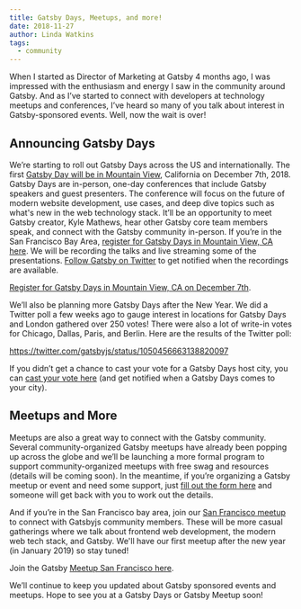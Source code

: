 ```yaml
---
title: Gatsby Days, Meetups, and more!
date: 2018-11-27
author: Linda Watkins
tags:
  - community
---
```


When I started as Director of Marketing at Gatsby 4 months ago, I was impressed with the enthusiasm and energy I saw in the community around Gatsby. And as I’ve started to connect with developers at technology meetups and conferences, I’ve heard so many of you talk about interest in Gatsby-sponsored events. Well, now the wait is over!

## Announcing Gatsby Days

We’re starting to roll out Gatsby Days across the US and internationally. The first [Gatsby Day will be in Mountain View](https://www.eventbrite.com/e/gatsby-days-tickets-51837151315), California on December 7th, 2018. Gatsby Days are in-person, one-day conferences that include Gatsby speakers and guest presenters. The conference will focus on the future of modern website development, use cases, and deep dive topics such as what's new in the web technology stack. It’ll be an opportunity to meet Gatsby creator, Kyle Mathews, hear other Gatsby core team members speak, and connect with the Gatsby community in-person. If you’re in the San Francisco Bay Area, [register for Gatsby Days in Mountain View, CA here](https://www.eventbrite.com/e/gatsby-days-tickets-51837151315). We will be recording the talks and live streaming some of the presentations. [Follow Gatsby on Twitter](https://twitter.com/gatsbyjs) to get notified when the recordings are available.

[Register for Gatsby Days in Mountain View, CA on December 7th](https://www.eventbrite.com/e/gatsby-days-tickets-51837151315).

We’ll also be planning more Gatsby Days after the New Year. We did a Twitter poll a few weeks ago to gauge interest in locations for Gatsby Days and London gathered over 250 votes! There were also a lot of write-in votes for Chicago, Dallas, Paris, and Berlin. Here are the results of the Twitter poll:

<https://twitter.com/gatsbyjs/status/1050456663138820097>

If you didn’t get a chance to cast your vote for a Gatsby Days host city, you can [cast your vote here](https://www.gatsbyjs.com/gatsby-days-signup) (and get notified when a Gatsby Days comes to your city).

## Meetups and More

Meetups are also a great way to connect with the Gatsby community. Several community-organized Gatsby meetups have already been popping up across the globe and we’ll be launching a more formal program to support community-organized meetups with free swag and resources (details will be coming soon). In the meantime, if you’re organizing a Gatsby meetup or event and need some support, just [fill out the form here](https://airtable.com/shrpwc99yogJm9sfI) and someone will get back with you to work out the details.

And if you’re in the San Francisco bay area, join our [San Francisco meetup](https://www.meetup.com/meetup-group-cHIRVLfX/) to connect with Gatsbyjs community members. These will be more casual gatherings where we talk about frontend web development, the modern web tech stack, and Gatsby. We'll have our first meetup after the new year (in January 2019) so stay tuned!

Join the Gatsby [Meetup San Francisco here](https://www.meetup.com/meetup-group-cHIRVLfX/).

We’ll continue to keep you updated about Gatsby sponsored events and meetups. Hope to see you at a Gatsby Days or Gatsby Meetup soon!
